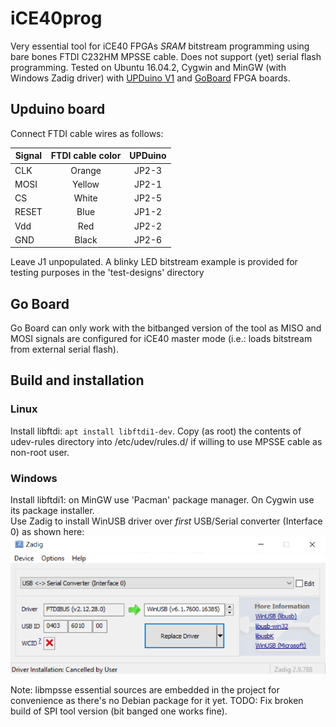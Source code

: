 # iCE40prog
Very essential tool for iCE40 FPGAs *SRAM* bitstream programming using bare bones FTDI C232HM MPSSE cable. Does not support (yet) serial flash programming.
Tested on Ubuntu 16.04.2, Cygwin and MinGW (with Windows Zadig driver) with [UPDuino V1](https://github.com/gtjennings1/UPDuino_v1_0) and [GoBoard](https://www.nandland.com) FPGA boards.


## Upduino board
Connect FTDI cable wires as follows:

|Signal   | FTDI cable color | UPDuino  |
|---------|:----------------:|:--------:|
| CLK     |  Orange          |  JP2-3   |
| MOSI    |  Yellow          |  JP2-1   |
| CS      |  White           |  JP2-5   |
| RESET   |  Blue            |  JP1-2   |
| Vdd     |  Red             |  JP2-2   |
| GND     |  Black           |  JP2-6   |


Leave J1 unpopulated. A blinky LED bitstream example is provided for testing purposes in the 'test-designs' directory

## Go Board
Go Board can only work with the bitbanged version of the tool as MISO and MOSI signals
are configured for iCE40 master mode (i.e.: loads bitstream from external serial flash).

## Build and installation

### Linux 
Install libftdi:  `apt install libftdi1-dev`. 
Copy (as root) the contents of udev-rules directory into /etc/udev/rules.d/ if willing to use MPSSE cable as non-root user.

### Windows
Install libftdi1: on MinGW use 'Pacman' package manager. On Cygwin use its package installer. <BR>
Use Zadig to install WinUSB driver over *first* USB/Serial converter (Interface 0) as shown here:
![Zadig](./images/zadig_install.png "Zadig")


Note: libmpsse essential sources are embedded in the project for convenience as there's no Debian package for it yet.
TODO: Fix broken build of SPI tool version (bit banged one works fine).
